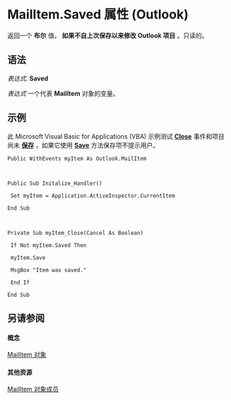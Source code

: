 
# MailItem.Saved 属性 (Outlook)

返回一个 **布尔** 值， **如果不自上次保存以来修改 Outlook 项目** 。只读的。


## 语法

 _表达式_. **Saved**

 _表达式_ 一个代表 **MailItem** 对象的变量。


## 示例

此 Microsoft Visual Basic for Applications (VBA) 示例测试 **[Close](95caf7b5-d139-8b8b-bcd2-874243c4ed50.md)** 事件和项目尚未 **[保存](54a436a6-3da4-89d0-e1a6-db45c3732d95.md)** ，如果它使用 **[Save](7d7b5f22-4749-e908-41a7-12a4c730c695.md)** 方法保存项不提示用户。


```
Public WithEvents myItem As Outlook.MailItem 
 
 
 
Public Sub Initalize_Handler() 
 
 Set myItem = Application.ActiveInspector.CurrentItem 
 
End Sub 
 
 
 
Private Sub myItem_Close(Cancel As Boolean) 
 
 If Not myItem.Saved Then 
 
 myItem.Save 
 
 MsgBox "Item was saved." 
 
 End If 
 
End Sub
```


## 另请参阅


#### 概念


[MailItem 对象](14197346-05d2-0250-fa4c-4a6b07daf25f.md)
#### 其他资源


[MailItem 对象成员](1094d7df-ee80-a4b0-5a21-db2979506e6b.md)